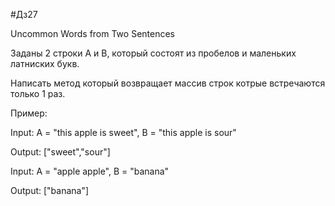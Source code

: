 #Дз27

Uncommon Words from Two Sentences

Заданы 2 строки A и B, который состоят из пробелов и маленьких латниских букв.

Написать метод который возвращает массив строк котрые встречаются только 1 раз.


Пример:

Input: A = "this apple is sweet", B = "this apple is sour"

Output: ["sweet","sour"]


Input: A = "apple apple", B = "banana"

Output: ["banana"]
